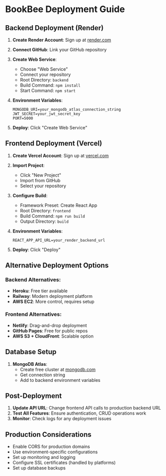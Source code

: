 # BookBee Deployment Guide

## Backend Deployment (Render)

1. **Create Render Account**: Sign up at [render.com](https://render.com)

2. **Connect GitHub**: Link your GitHub repository

3. **Create Web Service**:
   - Choose "Web Service"
   - Connect your repository
   - Root Directory: `backend`
   - Build Command: `npm install`
   - Start Command: `npm start`

4. **Environment Variables**:
   ```
   MONGODB_URI=your_mongodb_atlas_connection_string
   JWT_SECRET=your_jwt_secret_key
   PORT=5000
   ```

5. **Deploy**: Click "Create Web Service"

## Frontend Deployment (Vercel)

1. **Create Vercel Account**: Sign up at [vercel.com](https://vercel.com)

2. **Import Project**:
   - Click "New Project"
   - Import from GitHub
   - Select your repository

3. **Configure Build**:
   - Framework Preset: Create React App
   - Root Directory: `frontend`
   - Build Command: `npm run build`
   - Output Directory: `build`

4. **Environment Variables**:
   ```
   REACT_APP_API_URL=your_render_backend_url
   ```

5. **Deploy**: Click "Deploy"

## Alternative Deployment Options

### Backend Alternatives:
- **Heroku**: Free tier available
- **Railway**: Modern deployment platform
- **AWS EC2**: More control, requires setup

### Frontend Alternatives:
- **Netlify**: Drag-and-drop deployment
- **GitHub Pages**: Free for public repos
- **AWS S3 + CloudFront**: Scalable option

## Database Setup

1. **MongoDB Atlas**:
   - Create free cluster at [mongodb.com](https://mongodb.com)
   - Get connection string
   - Add to backend environment variables

## Post-Deployment

1. **Update API URL**: Change frontend API calls to production backend URL
2. **Test All Features**: Ensure authentication, CRUD operations work
3. **Monitor**: Check logs for any deployment issues

## Production Considerations

- Enable CORS for production domains
- Use environment-specific configurations
- Set up monitoring and logging
- Configure SSL certificates (handled by platforms)
- Set up database backups